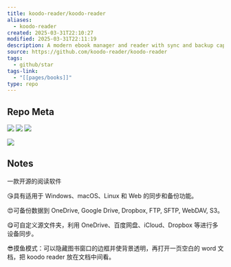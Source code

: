 ```yaml
---
title: koodo-reader/koodo-reader
aliases:
  - koodo-reader
created: 2025-03-31T22:10:27
modified: 2025-03-31T22:11:19
description: A modern ebook manager and reader with sync and backup capacities for Windows, macOS, Linux, Android, iOS and Web
source: https://github.com/koodo-reader/koodo-reader
tags:
  - github/star
tags-link:
  - "[[pages/books]]"
type: repo
---
```


## Repo Meta

![](https://img.shields.io/github/stars/koodo-reader/koodo-reader?style=for-the-badge&label=stars) ![](https://img.shields.io/github/repo-size/koodo-reader/koodo-reader?style=for-the-badge&label=size) ![](https://img.shields.io/github/created-at/koodo-reader/koodo-reader?style=for-the-badge&label=since)

[![](https://github-readme-stats.vercel.app/api/pin/?username=koodo-reader&repo=koodo-reader&bg_color=00000000)](https://github.com/koodo-reader/koodo-reader)

## Notes

一款开源的阅读软件

😘具有适用于 Windows、macOS、Linux 和 Web 的同步和备份功能。

😍可备份数据到 OneDrive, Google Drive, Dropbox, FTP, SFTP, WebDAV, S3。

😋可自定义源文件夹，利用 OneDrive、百度网盘、iCloud、Dropbox 等进行多设备同步。

😎摸鱼模式：可以隐藏图书窗口的边框并使背景透明，再打开一页空白的 word 文档，把 koodo reader 放在文档中间看。

